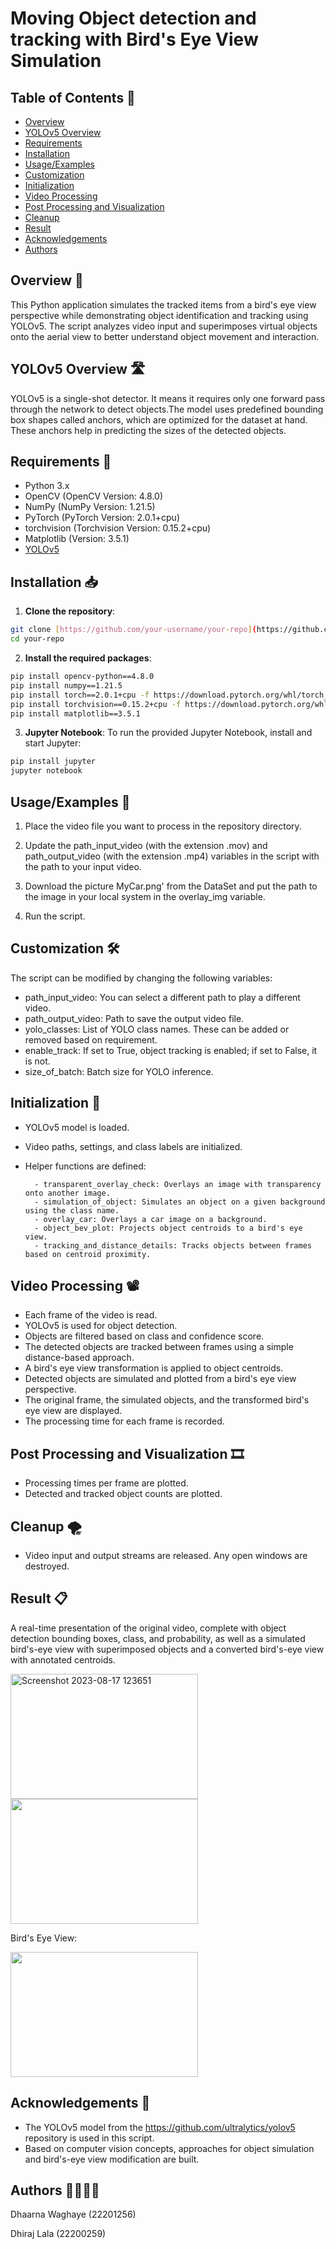 # Moving Object detection and tracking with Bird's Eye View Simulation

## Table of Contents 📑
- [Overview](##Overview)
- [YOLOv5 Overview](##YOLOv5-Overview)
- [Requirements](##Requirements)
- [Installation](##Installation)
- [Usage/Examples](##Usage/Examples)
- [Customization](##Customization)
- [Initialization](##Initialization)
- [Video Processing](##Video-Processing)
- [Post Processing and Visualization](##Post-Processing-and-Visualization)
- [Cleanup](##Cleanup)
- [Result](##Result)
- [Acknowledgements](##Acknowledgements)
- [Authors](##Authors)


## Overview 🎯

This Python application simulates the tracked items from a bird's eye view perspective while demonstrating object identification and tracking using YOLOv5. The script analyzes video input and superimposes virtual objects onto the aerial view to better understand object movement and interaction.

## YOLOv5 Overview 🛣️

YOLOv5 is a single-shot detector. It means it requires only one forward pass through the network to detect objects.The model uses predefined bounding box shapes called anchors, which are optimized for the dataset at hand. These anchors help in predicting the sizes of the detected objects.

## Requirements 💽

- Python 3.x
- OpenCV (OpenCV Version: 4.8.0)
- NumPy (NumPy Version: 1.21.5)
- PyTorch (PyTorch Version: 2.0.1+cpu)
- torchvision (Torchvision Version: 0.15.2+cpu)
- Matplotlib (Version: 3.5.1)
- [YOLOv5](https://github.com/ultralytics/yolov5)


## Installation 📥

1. **Clone the repository**:

```bash
git clone [https://github.com/your-username/your-repo](https://github.com/ACM40960/project-dwaghaye).git
cd your-repo

```

2. **Install the required packages**:

```bash
pip install opencv-python==4.8.0
pip install numpy==1.21.5
pip install torch==2.0.1+cpu -f https://download.pytorch.org/whl/torch_stable.html
pip install torchvision==0.15.2+cpu -f https://download.pytorch.org/whl/torch_stable.html
pip install matplotlib==3.5.1

```

3. **Jupyter Notebook**: To run the provided Jupyter Notebook, install and start Jupyter:

```bash
pip install jupyter
jupyter notebook

```

## Usage/Examples 🚀

1. Place the video file you want to process in the repository directory.

2. Update the path_input_video (with the extension .mov) and path_output_video (with the extension .mp4) variables in the script with the path to your input video.
3. Download the picture MyCar.png' from the DataSet and put the path to the image in your local system in the overlay_img variable.

4. Run the script.

## Customization 🛠️

The script can be modified by changing the following variables:

- path_input_video: You can select a different path to play a different video.
- path_output_video: Path to save the output video file.
- yolo_classes: List of YOLO class names. These can be added or removed based on requirement.
- enable_track: If set to True, object tracking is enabled; if set to False, it is not.
- size_of_batch: Batch size for YOLO inference.

## Initialization 👾

- YOLOv5 model is loaded.
- Video paths, settings, and class labels are initialized.
- Helper functions are defined:
  
        - transparent_overlay_check: Overlays an image with transparency onto another image.
        - simulation_of_object: Simulates an object on a given background using the class name.
        - overlay_car: Overlays a car image on a background.
        - object_bev_plot: Projects object centroids to a bird's eye view.
        - tracking_and_distance_details: Tracks objects between frames based on centroid proximity.

## Video Processing 📽️

- Each frame of the video is read.
- YOLOv5 is used for object detection.
- Objects are filtered based on class and confidence score.
- The detected objects are tracked between frames using a simple distance-based approach.
- A bird's eye view transformation is applied to object centroids.
- Detected objects are simulated and plotted from a bird's eye view perspective.
- The original frame, the simulated objects, and the transformed bird's eye view are displayed.
- The processing time for each frame is recorded.

## Post Processing and Visualization 🎞️

- Processing times per frame are plotted.
- Detected and tracked object counts are plotted.

## Cleanup 🌪️

- Video input and output streams are released. Any open windows are destroyed.

## Result 📋

A real-time presentation of the original video, complete with object detection bounding boxes, class, and probability, as well as a simulated bird's-eye view with superimposed objects and a converted bird's-eye view with annotated centroids.


<img width="300" height="200" alt="Screenshot 2023-08-17 123651" src="https://github.com/ACM40960/project-dwaghaye/assets/118671691/f9b9eee9-9e53-466e-b440-0db75132fd5c">


<img src="https://github.com/ACM40960/project-dwaghaye/assets/118671691/f7a1a249-0260-4bd1-9f96-2d510d2e7f0d" width="300" height="200">

Bird's Eye View:

<img src="https://github.com/ACM40960/project-dwaghaye/assets/118671691/1887b1d1-51e1-4b41-afe4-1a4d89e1a268" width="300" height="200">


## Acknowledgements 📝

- The YOLOv5 model from the https://github.com/ultralytics/yolov5 repository is used in this script. 
- Based on computer vision concepts, approaches for object simulation and bird's-eye view modification are built.

## Authors 👩‍💻👨‍💻

Dhaarna Waghaye (22201256)

Dhiraj Lala (22200259)
